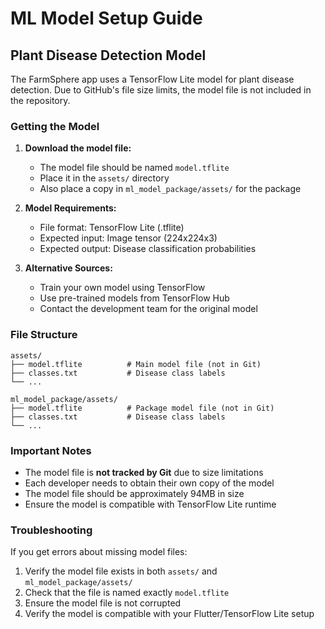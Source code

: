 # ML Model Setup Guide

## Plant Disease Detection Model

The FarmSphere app uses a TensorFlow Lite model for plant disease detection. Due to GitHub's file size limits, the model file is not included in the repository.

### Getting the Model

1. **Download the model file:**
   - The model file should be named `model.tflite`
   - Place it in the `assets/` directory
   - Also place a copy in `ml_model_package/assets/` for the package

2. **Model Requirements:**
   - File format: TensorFlow Lite (.tflite)
   - Expected input: Image tensor (224x224x3)
   - Expected output: Disease classification probabilities

3. **Alternative Sources:**
   - Train your own model using TensorFlow
   - Use pre-trained models from TensorFlow Hub
   - Contact the development team for the original model

### File Structure

```
assets/
├── model.tflite          # Main model file (not in Git)
├── classes.txt           # Disease class labels
└── ...

ml_model_package/assets/
├── model.tflite          # Package model file (not in Git)
├── classes.txt           # Disease class labels
└── ...
```

### Important Notes

- The model file is **not tracked by Git** due to size limitations
- Each developer needs to obtain their own copy of the model
- The model file should be approximately 94MB in size
- Ensure the model is compatible with TensorFlow Lite runtime

### Troubleshooting

If you get errors about missing model files:
1. Verify the model file exists in both `assets/` and `ml_model_package/assets/`
2. Check that the file is named exactly `model.tflite`
3. Ensure the model file is not corrupted
4. Verify the model is compatible with your Flutter/TensorFlow Lite setup
